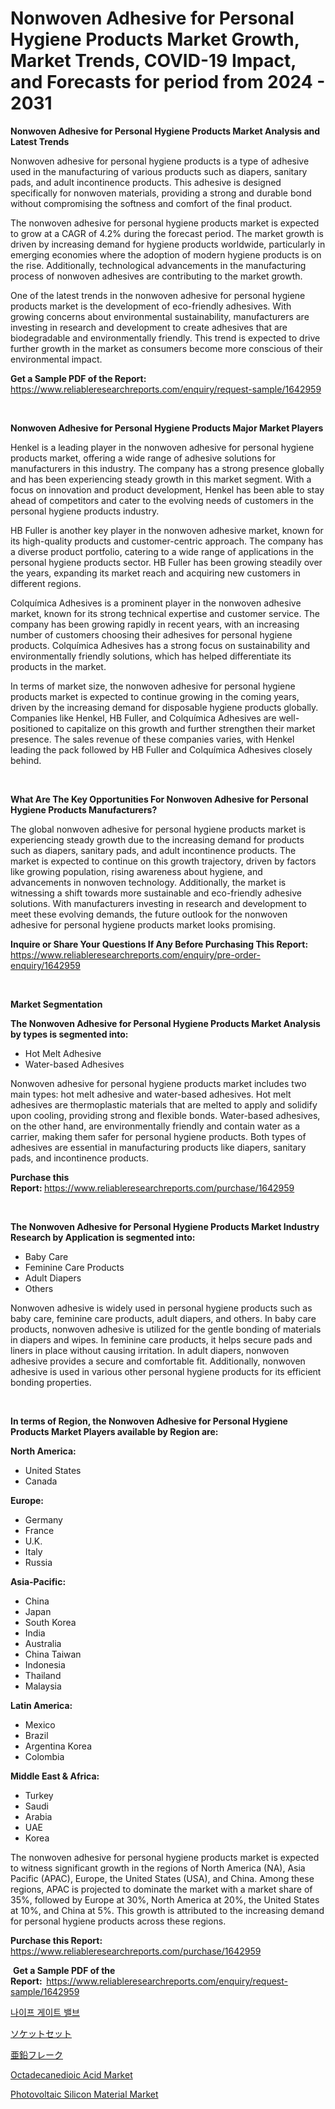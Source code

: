 <p><h1>Nonwoven Adhesive for Personal Hygiene Products Market Growth, Market Trends, COVID-19 Impact, and Forecasts for period from 2024 - 2031</h1></p><p><strong>Nonwoven Adhesive for Personal Hygiene Products Market Analysis and Latest Trends</strong></p>
<p><p>Nonwoven adhesive for personal hygiene products is a type of adhesive used in the manufacturing of various products such as diapers, sanitary pads, and adult incontinence products. This adhesive is designed specifically for nonwoven materials, providing a strong and durable bond without compromising the softness and comfort of the final product.</p><p>The nonwoven adhesive for personal hygiene products market is expected to grow at a CAGR of 4.2% during the forecast period. The market growth is driven by increasing demand for hygiene products worldwide, particularly in emerging economies where the adoption of modern hygiene products is on the rise. Additionally, technological advancements in the manufacturing process of nonwoven adhesives are contributing to the market growth.</p><p>One of the latest trends in the nonwoven adhesive for personal hygiene products market is the development of eco-friendly adhesives. With growing concerns about environmental sustainability, manufacturers are investing in research and development to create adhesives that are biodegradable and environmentally friendly. This trend is expected to drive further growth in the market as consumers become more conscious of their environmental impact.</p></p>
<p><strong>Get a Sample PDF of the Report:&nbsp;</strong> <a href="https://www.reliableresearchreports.com/enquiry/request-sample/1642959">https://www.reliableresearchreports.com/enquiry/request-sample/1642959</a></p>
<p>&nbsp;</p>
<p><strong>Nonwoven Adhesive for Personal Hygiene Products Major Market Players</strong></p>
<p><p>Henkel is a leading player in the nonwoven adhesive for personal hygiene products market, offering a wide range of adhesive solutions for manufacturers in this industry. The company has a strong presence globally and has been experiencing steady growth in this market segment. With a focus on innovation and product development, Henkel has been able to stay ahead of competitors and cater to the evolving needs of customers in the personal hygiene products industry.</p><p>HB Fuller is another key player in the nonwoven adhesive market, known for its high-quality products and customer-centric approach. The company has a diverse product portfolio, catering to a wide range of applications in the personal hygiene products sector. HB Fuller has been growing steadily over the years, expanding its market reach and acquiring new customers in different regions.</p><p>Colquímica Adhesives is a prominent player in the nonwoven adhesive market, known for its strong technical expertise and customer service. The company has been growing rapidly in recent years, with an increasing number of customers choosing their adhesives for personal hygiene products. Colquímica Adhesives has a strong focus on sustainability and environmentally friendly solutions, which has helped differentiate its products in the market.</p><p>In terms of market size, the nonwoven adhesive for personal hygiene products market is expected to continue growing in the coming years, driven by the increasing demand for disposable hygiene products globally. Companies like Henkel, HB Fuller, and Colquímica Adhesives are well-positioned to capitalize on this growth and further strengthen their market presence. The sales revenue of these companies varies, with Henkel leading the pack followed by HB Fuller and Colquímica Adhesives closely behind.</p></p>
<p>&nbsp;</p>
<p><strong>What Are The Key Opportunities For Nonwoven Adhesive for Personal Hygiene Products Manufacturers?</strong></p>
<p><p>The global nonwoven adhesive for personal hygiene products market is experiencing steady growth due to the increasing demand for products such as diapers, sanitary pads, and adult incontinence products. The market is expected to continue on this growth trajectory, driven by factors like growing population, rising awareness about hygiene, and advancements in nonwoven technology. Additionally, the market is witnessing a shift towards more sustainable and eco-friendly adhesive solutions. With manufacturers investing in research and development to meet these evolving demands, the future outlook for the nonwoven adhesive for personal hygiene products market looks promising.</p></p>
<p><strong>Inquire or Share Your Questions If Any Before Purchasing This Report:</strong> <a href="https://www.reliableresearchreports.com/enquiry/pre-order-enquiry/1642959">https://www.reliableresearchreports.com/enquiry/pre-order-enquiry/1642959</a></p>
<p>&nbsp;</p>
<p><strong>Market Segmentation</strong></p>
<p><strong>The Nonwoven Adhesive for Personal Hygiene Products Market Analysis by types is segmented into:</strong></p>
<p><ul><li>Hot Melt Adhesive</li><li>Water-based Adhesives</li></ul></p>
<p><p>Nonwoven adhesive for personal hygiene products market includes two main types: hot melt adhesive and water-based adhesives. Hot melt adhesives are thermoplastic materials that are melted to apply and solidify upon cooling, providing strong and flexible bonds. Water-based adhesives, on the other hand, are environmentally friendly and contain water as a carrier, making them safer for personal hygiene products. Both types of adhesives are essential in manufacturing products like diapers, sanitary pads, and incontinence products.</p></p>
<p><strong>Purchase this Report:&nbsp;</strong><a href="https://www.reliableresearchreports.com/purchase/1642959">https://www.reliableresearchreports.com/purchase/1642959</a></p>
<p>&nbsp;</p>
<p><strong>The Nonwoven Adhesive for Personal Hygiene Products Market Industry Research by Application is segmented into:</strong></p>
<p><ul><li>Baby Care</li><li>Feminine Care Products</li><li>Adult Diapers</li><li>Others</li></ul></p>
<p><p>Nonwoven adhesive is widely used in personal hygiene products such as baby care, feminine care products, adult diapers, and others. In baby care products, nonwoven adhesive is utilized for the gentle bonding of materials in diapers and wipes. In feminine care products, it helps secure pads and liners in place without causing irritation. In adult diapers, nonwoven adhesive provides a secure and comfortable fit. Additionally, nonwoven adhesive is used in various other personal hygiene products for its efficient bonding properties.</p></p>
<p>&nbsp;</p>
<p><strong>In terms of Region, the Nonwoven Adhesive for Personal Hygiene Products Market Players available by Region are:</strong></p>
<p>
    <p> <strong> North America: </strong>
        <ul>
            <li>United States</li>
            <li>Canada</li>
        </ul>
        </p> 
    <p> <strong> Europe: </strong>
        <ul>
            <li>Germany</li>
            <li>France</li>
            <li>U.K.</li>
            <li>Italy</li>
            <li>Russia</li>
        </ul>
        </p> 
    <p> <strong> Asia-Pacific: </strong>
        <ul>
            <li>China</li>
            <li>Japan</li>
            <li>South Korea</li>
            <li>India</li>
            <li>Australia</li>
            <li>China Taiwan</li>
            <li>Indonesia</li>
            <li>Thailand</li>
            <li>Malaysia</li>
        </ul>
        </p> 
    <p> <strong> Latin America: </strong>
        <ul>
            <li>Mexico</li>
            <li>Brazil</li>
            <li>Argentina Korea</li>
            <li>Colombia</li>
        </ul>
        </p> 
    <p> <strong> Middle East & Africa: </strong>
        <ul>
            <li>Turkey</li>
            <li>Saudi</li>
            <li>Arabia</li>
            <li>UAE</li>
            <li>Korea</li>
        </ul>
    </p>
    </p>
<p><p>The nonwoven adhesive for personal hygiene products market is expected to witness significant growth in the regions of North America (NA), Asia Pacific (APAC), Europe, the United States (USA), and China. Among these regions, APAC is projected to dominate the market with a market share of 35%, followed by Europe at 30%, North America at 20%, the United States at 10%, and China at 5%. This growth is attributed to the increasing demand for personal hygiene products across these regions.</p></p>
<p><strong>Purchase this Report: </strong><a href="https://www.reliableresearchreports.com/purchase/1642959">https://www.reliableresearchreports.com/purchase/1642959</a></p>
<p>&nbsp;<strong>Get a Sample PDF of the Report:&nbsp;&nbsp;</strong><a href="https://www.reliableresearchreports.com/enquiry/request-sample/1642959">https://www.reliableresearchreports.com/enquiry/request-sample/1642959</a></p>
<p><strong></strong></p>
<p><p><a href="https://medium.com/@marquezpenistero05eud5zjn/%EB%82%98%EC%9D%B4%ED%94%84-%EA%B2%8C%EC%9D%B4%ED%8A%B8-%EB%B0%B8%EB%B8%8C-%EC%8B%9C%EC%9E%A5-%EC%9D%B8%EC%82%AC%EC%9D%B4%ED%8A%B8-%EC%8B%9C%EC%9E%A5-%EB%8F%99%ED%96%A5-%EC%84%B1%EC%9E%A5-2024%EB%85%84%EB%B6%80%ED%84%B0-2031%EB%85%84%EA%B9%8C%EC%A7%80-%EC%98%88%EC%B8%A1-fe28f9bd6ac5">나이프 게이트 밸브</a></p><p><a href="https://medium.com/@silverbeaudinsa406dp355ue/%E3%82%BD%E3%82%B1%E3%83%83%E3%83%88%E3%82%BB%E3%83%83%E3%83%88%E5%B8%82%E5%A0%B4-%E7%AB%B6%E4%BA%89%E5%88%86%E6%9E%90-%E5%B8%82%E5%A0%B4%E5%8B%95%E5%90%91-2031%E5%B9%B4%E3%81%BE%E3%81%A7%E3%81%AE%E4%BA%88%E6%B8%AC-f831a1e4c706">ソケットセット</a></p><p><a href="https://medium.com/@silverbeaudinsa406dp355ue/%E4%BA%9C%E9%89%9B%E3%83%95%E3%83%AC%E3%83%BC%E3%82%AF%E5%B8%82%E5%A0%B4-%E5%B8%82%E5%A0%B4cagr-%E5%B8%82%E5%A0%B4%E3%81%AE%E3%83%88%E3%83%AC%E3%83%B3%E3%83%89-%E6%88%90%E9%95%B7%E6%88%A6%E7%95%A5%E3%81%AB%E5%AF%BE%E3%81%99%E3%82%8B%E6%B4%9E%E5%AF%9F-560c839f7dda">亜鉛フレーク</a></p><p><a href="https://view.publitas.com/reportprime-1/octadecanedioic-acid-market-research-report-forecasted-for-period-from-2024-2031-by-market-type-market-application-and-region/">Octadecanedioic Acid Market</a></p><p><a href="https://github.com/Sarissaschmalingtr6fz2739/Market-Research-Report-List-1/blob/main/photovoltaic-silicon-material-market.md">Photovoltaic Silicon Material Market</a></p></p>